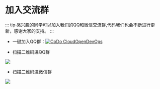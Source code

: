 # 加入交流群

::: tip
感兴趣的同学可以加入我们的QQ和微信交流群,代码我们也会不断进行更新，感谢大家的支持。
:::

- 一键加入QQ群：<a target="_blank" href="//shang.qq.com/wpa/qunwpa?idkey=69f5e118727c7ea925cc8d2f0eef0d729898cb8a24eae47e2b3ca3dd048de9d9"><img border="0" src="/join_qq_group.png" alt="CoDo  CloudOpenDevOps" title="OpenDevOps用户交流群"></a>

- 扫描二维码进QQ群

![](/1558948707580.png)

- 扫描二维码进微信群

![](https://www.k8stech.net/img/posts/wexin-qrcode.jpeg)
